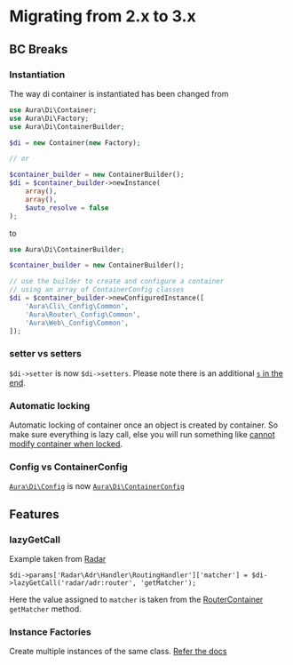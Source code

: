 # Migrating from 2.x to 3.x

## BC Breaks

### Instantiation

The way di container is instantiated has been changed from

```php
use Aura\Di\Container;
use Aura\Di\Factory;
use Aura\Di\ContainerBuilder;

$di = new Container(new Factory);

// or

$container_builder = new ContainerBuilder();
$di = $container_builder->newInstance(
    array(),
    array(),
    $auto_resolve = false
);
```

to

```php
use Aura\Di\ContainerBuilder;

$container_builder = new ContainerBuilder();

// use the builder to create and configure a container
// using an array of ContainerConfig classes
$di = $container_builder->newConfiguredInstance([
    'Aura\Cli\_Config\Common',
    'Aura\Router\_Config\Common',
    'Aura\Web\_Config\Common',
]);
```

### setter vs setters

`$di->setter` is now `$di->setters`. Please note there is an additional [`s` in the end](https://github.com/auraphp/Aura.Di/issues/115).

### Automatic locking

Automatic locking of container once an object is created by container. So make sure everything is lazy call, else you will run something like [cannot modify container when locked](https://github.com/auraphp/Aura.Di/issues/118).

### Config vs ContainerConfig

[`Aura\Di\Config`](https://github.com/auraphp/Aura.Di/blob/2.2.4/src/Config.php) is now [`Aura\Di\ContainerConfig`](https://github.com/auraphp/Aura.Di/blob/3.0.0/src/ContainerConfig.php)

## Features

### lazyGetCall

Example taken from [Radar](https://github.com/radarphp/Radar.Adr/blob/0b4fa74c4939a715562d60e37c1976fc59b420b6/src/Config.php#L50 )

```
$di->params['Radar\Adr\Handler\RoutingHandler']['matcher'] = $di->lazyGetCall('radar/adr:router', 'getMatcher');
```

Here the value assigned to `matcher` is taken from the [RouterContainer](https://github.com/auraphp/Aura.Router/blob/3.0.0/src/RouterContainer.php#L263-L273) `getMatcher` method.

### Instance Factories

Create multiple instances of the same class. [Refer the docs](http://auraphp.com/packages/3.x/Di/factories.html)
